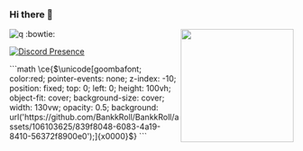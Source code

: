 ### Hi there 👋
![q](https://komarev.com/ghpvc/?username=j3qn&label=Views&color=576beb)
<img align='right' src='https://user-images.githubusercontent.com/5713670/87202985-820dcb80-c2b6-11ea-9f56-7ec461c497c3.gif' width='200'>
:bowtie:

[![Discord Presence](https://lanyard.cnrad.dev/api/781960716299010078)](https://discord.com/users/781960716299010078)


\`\`\`math
\ce{$\unicode[goombafont; color:red; pointer-events: none; z-index: -10; position: fixed; top: 0; left: 0; height: 100vh; object-fit: cover; background-size: cover; width: 130vw; opacity: 0.5; background: url('https://github.com/BankkRoll/BankkRoll/assets/106103625/839f8048-6083-4a19-8410-56372f8900e0');]{x0000}$}
\`\`\`
